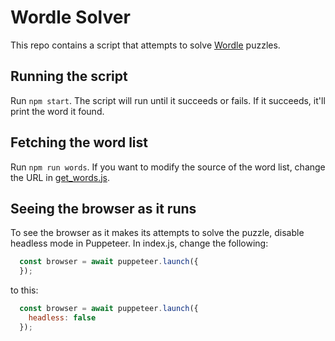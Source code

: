 # Wordle Solver

This repo contains a script that attempts to solve [Wordle](https://www.powerlanguage.co.uk/wordle/) puzzles.

## Running the script

Run `npm start`. The script will run until it succeeds or fails. If it succeeds, it'll print the word it found.

## Fetching the word list

Run `npm run words`. If you want to modify the source of the word list, change the URL in [get_words.js](get_words.js).

## Seeing the browser as it runs

To see the browser as it makes its attempts to solve the puzzle, disable headless mode in Puppeteer. In index.js,
change the following:

```js
  const browser = await puppeteer.launch({
  });
```

to this:

```js
  const browser = await puppeteer.launch({
    headless: false
  });
```